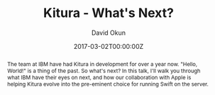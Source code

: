 ---
title: "Kitura - What's Next?"
date: 2017-03-02T00:00:00Z
abstract: The team at IBM have had Kitura in development for over a year now. "Hello, World!" is a thing of the past. So what's next? In this talk, I'll walk you through what IBM have their eyes on next, and how our collaboration with Apple is helping Kitura evolve into the pre-eminent choice for running Swift on the server.
author: David Okun
geo: San Francisco, CA, USA
location: ForwardSwift 2017
slide_url: https://speakerdeck.com/dokun1/kitura-whats-next
location_url: https://forwardswift.com
video_url: https://www.youtube.com/watch?v=wKtc8GQBI9k
---